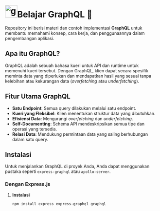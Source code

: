 # <img src="https://cdn.jsdelivr.net/gh/devicons/devicon/icons/graphql/graphql-plain.svg" height="40" alt="graphql logo"  />Belajar GraphQL 🐬

Repository ini berisi materi dan contoh implementasi **GraphQL** untuk membantu memahami konsep, cara kerja, dan penggunaannya dalam pengembangan aplikasi.

## Apa itu GraphQL?

GraphQL adalah sebuah bahasa kueri untuk API dan runtime untuk memenuhi kueri tersebut. Dengan GraphQL, klien dapat secara spesifik meminta data yang diperlukan dan mendapatkan hasil yang sesuai tanpa kelebihan atau kekurangan data (*overfetching* atau *underfetching*).

## Fitur Utama GraphQL

- **Satu Endpoint**: Semua query dilakukan melalui satu endpoint.
- **Kueri yang Fleksibel**: Klien menentukan struktur data yang dibutuhkan.
- **Efisiensi Data**: Mengurangi *overfetching* dan *underfetching*.
- **Self-Documenting**: Schema API mendeskripsikan semua tipe dan operasi yang tersedia.
- **Relasi Data**: Mendukung permintaan data yang saling berhubungan dalam satu query.

## Instalasi

Untuk menjalankan GraphQL di proyek Anda, Anda dapat menggunakan pustaka seperti `express-graphql` atau `apollo-server`.

### Dengan Express.js

1. **Instalasi**
   ```bash
   npm install express express-graphql graphql
